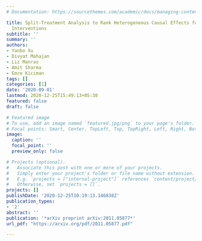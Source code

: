 ```yaml
---
# Documentation: https://sourcethemes.com/academic/docs/managing-content/

title: Split-Treatment Analysis to Rank Heterogeneous Causal Effects for Prospective
  Interventions
subtitle: ''
summary: ''
authors:
- Yanbo Xu
- Divyat Mahajan
- Liz Manrao
- Amit Sharma
- Emre Kiciman
tags: []
categories: [1]
date: '2020-09-01'
lastmod: 2020-12-25T15:49:13+05:30
featured: false
draft: false

# Featured image
# To use, add an image named `featured.jpg/png` to your page's folder.
# Focal points: Smart, Center, TopLeft, Top, TopRight, Left, Right, BottomLeft, Bottom, BottomRight.
image:
  caption: ''
  focal_point: ''
  preview_only: false

# Projects (optional).
#   Associate this post with one or more of your projects.
#   Simply enter your project's folder or file name without extension.
#   E.g. `projects = ["internal-project"]` references `content/project/deep-learning/index.md`.
#   Otherwise, set `projects = []`.
projects: []
publishDate: '2020-12-25T10:19:13.146838Z'
publication_types:
- '2'
abstract: ''
publication: '*arXiv preprint arXiv:2011.05877*'
url_pdf: "https://arxiv.org/pdf/2011.05877.pdf"

---
```

